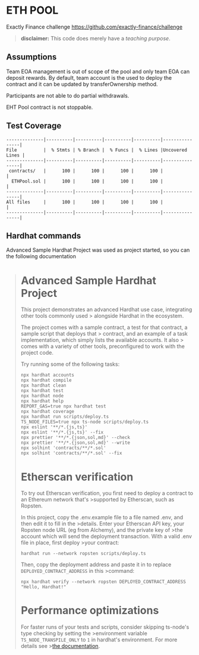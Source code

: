# ETH POOL

Exactly Finance challenge https://github.com/exactly-finance/challenge

> **disclaimer:** This code does merely have a _teaching purpose_.

## Assumptions

Team EOA management is out of scope of the pool and only team EOA can deposit rewards. By default, team account is the used to deploy the contract and it can be updated by transferOwnership method.

Participants are not able to do partial withdrawals.

EHT Pool contract is not stoppable.

## Test Coverage
```
--------------|----------|----------|----------|----------|----------------|
File          |  % Stmts | % Branch |  % Funcs |  % Lines |Uncovered Lines |
--------------|----------|----------|----------|----------|----------------|
 contracts/   |      100 |      100 |      100 |      100 |                |
  ETHPool.sol |      100 |      100 |      100 |      100 |                |
--------------|----------|----------|----------|----------|----------------|
All files     |      100 |      100 |      100 |      100 |                |
--------------|----------|----------|----------|----------|----------------|
```
## Hardhat commands

Advanced Sample Hardhat Project was used as project started, so you can the following documentation

> # Advanced Sample Hardhat Project
>
> This project demonstrates an advanced Hardhat use case, integrating other tools commonly used > alongside Hardhat in the ecosystem.
>
> The project comes with a sample contract, a test for that contract, a sample script that deploys that > contract, and an example of a task implementation, which simply lists the available accounts. It also > comes with a variety of other tools, preconfigured to work with the project code.
>
> Try running some of the following tasks:
>
> ```shell
> npx hardhat accounts
>npx hardhat compile
>npx hardhat clean
>npx hardhat test
>npx hardhat node
>npx hardhat help
>REPORT_GAS=true npx hardhat test
>npx hardhat coverage
>npx hardhat run scripts/deploy.ts
>TS_NODE_FILES=true npx ts-node scripts/deploy.ts
>npx eslint '**/*.{js,ts}'
>npx eslint '**/*.{js,ts}' --fix
>npx prettier '**/*.{json,sol,md}' --check
>npx prettier '**/*.{json,sol,md}' --write
>npx solhint 'contracts/**/*.sol'
>npx solhint 'contracts/**/*.sol' --fix
>```
>
># Etherscan verification
>
>To try out Etherscan verification, you first need to deploy a contract to an Ethereum network that's >supported by Etherscan, such as Ropsten.
>
>In this project, copy the .env.example file to a file named .env, and then edit it to fill in the >details. Enter your Etherscan API key, your Ropsten node URL (eg from Alchemy), and the private key of >the account which will send the deployment transaction. With a valid .env file in place, first deploy >your contract:
>
>```shell
>hardhat run --network ropsten scripts/deploy.ts
>```
>
>Then, copy the deployment address and paste it in to replace `DEPLOYED_CONTRACT_ADDRESS` in this >command:
>
>```shell
>npx hardhat verify --network ropsten DEPLOYED_CONTRACT_ADDRESS "Hello, Hardhat!"
>```
>
># Performance optimizations
>
>For faster runs of your tests and scripts, consider skipping ts-node's type checking by setting the >environment variable `TS_NODE_TRANSPILE_ONLY` to `1` in hardhat's environment. For more details see >[the documentation](https://hardhat.org/guides/typescript.html#performance-optimizations).
